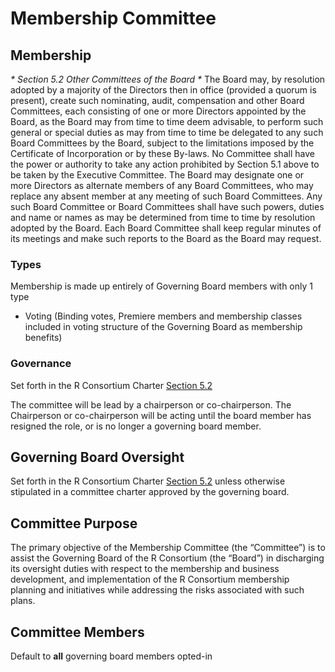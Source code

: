# Membership Committee

## Membership

_* Section 5.2 Other Committees of the Board *_
The Board may, by resolution adopted by a majority of the Directors then in office (provided a quorum is present),
create such nominating, audit, compensation and other Board Committees, each consisting of one or more Directors
appointed by the Board, as the Board may from time to time deem advisable, to perform such general or special
duties as may from time to time be delegated to any such Board Committees by the Board, subject to the limitations
imposed by the Certificate of Incorporation or by these By-laws. No Committee shall have the power or authority
to take any action prohibited by Section 5.1 above to be taken by the Executive Committee. The Board may
designate one or more Directors as alternate members of any Board Committees, who may replace any absent
member at any meeting of such Board Committees. Any such Board Committee or Board Committees shall have
such powers, duties and name or names as may be determined from time to time by resolution adopted by the
Board. Each Board Committee shall keep regular minutes of its meetings and make such reports to the Board as the
Board may request.

### Types

Membership is made up entirely of Governing Board members with only 1 type

* Voting (Binding votes, Premiere members and membership classes included in voting structure of the Governing Board as membership benefits)

### Governance

Set forth in the R Consortium Charter [Section 5.2](https://github.com/RConsortium/charter/blob/master/R-Consortium-Bylaws-1157174-v2-Approved-11.20.19.pdf)

The committee will be lead by a chairperson or co-chairperson. The Chairperson or co-chairperson will be acting until the board member has resigned the role, or is no longer a governing board member.

## Governing Board Oversight

Set forth in the R Consortium Charter [Section 5.2](https://github.com/RConsortium/charter/blob/master/R-Consortium-Bylaws-1157174-v2-Approved-11.20.19.pdf) unless 
otherwise stipulated in a committee charter approved by the governing board.

## Committee Purpose

The primary objective of the Membership Committee (the “Committee”) is to assist the Governing Board of the R Consortium (the “Board”) 
in discharging its oversight duties with respect to the membership and business development, and implementation of the R Consortium membership planning and 
initiatives while addressing the risks associated with such plans.


## Committee Members

Default to **all** governing board members opted-in
